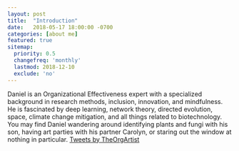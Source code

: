 ```yaml
---
layout: post
title:  "Introduction"
date:   2018-05-17 18:00:00 -0700
categories: [about me]
featured: true
sitemap:
  priority: 0.5
  changefreq: 'monthly'
  lastmod: 2018-12-10
  exclude: 'no'
---
```

Daniel is an Organizational Effectiveness expert with a specialized background in research methods, inclusion, innovation, and mindfulness. He is fascinated by deep learning, network theory, directed evolution, space, climate change mitigation, and all things related to biotechnology. You may find Daniel wandering around identifying plants and fungi with his son, having art parties with his partner Carolyn, or staring out the window at nothing in particular.
<a class="twitter-timeline" href="https://twitter.com/TheOrgArtist?ref_src=twsrc%5Etfw">Tweets by TheOrgArtist</a> <script async src="https://platform.twitter.com/widgets.js" charset="utf-8"></script>
